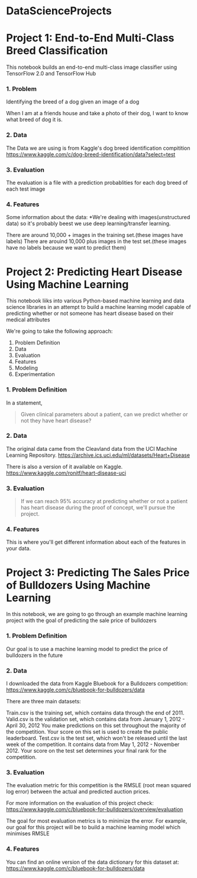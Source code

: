 # DataScienceProjects

# Project 1: End-to-End Multi-Class Breed Classification
This notebook builds an end-to-end multi-class image classifier using TensorFlow 2.0 and TensorFlow Hub

### 1. Problem
Identifying the breed of a dog given an image of a dog

When I am at a friends house and take a photo of their dog, I want to know what breed of dog it is.

### 2. Data
The Data we are using is from Kaggle's dog breed identification compitition https://www.kaggle.com/c/dog-breed-identification/data?select=test

### 3. Evaluation
The evaluation is a file with a prediction probablities for each dog breed of each test image

### 4. Features
Some information about the data: *We're dealing with images(unstructured data) so it's probably beest we use deep learning/transfer learning.

There are around 10,000 + images in the training set.(these images have labels)
There are arouind 10,000 plus images in the test set.(these images have no labels because we want to predict them)

# Project 2: Predicting Heart Disease Using Machine Learning 

This notebook liiks into various Python-based machine learning and data science libraries in an attempt to build a machine learning model capable of predicting whether or not someone has heart disease based on their medical attributes 

We're going to take the following approach:
1. Problem Definition 
2. Data 
3. Evaluation
4. Features 
5. Modeling 
6. Experimentation 

### 1. Problem Definition 

In a statement, 
> Given clinical parameters about a patient, can we predict whether or not they have heart disease?

### 2. Data

The original data came from the Cleavland data from the UCI Machine Learning Repository.
https://archive.ics.uci.edu/ml/datasets/Heart+Disease

There is also a version of it available on Kaggle. https://www.kaggle.com/ronitf/heart-disease-uci

### 3. Evaluation 

>If we can reach 95% accuracy at predicting whether or not a patient has heart disease during the proof of concept, we'll pursue the project.

### 4. Features 

This is where you'll get different information about each of the features in your data. 

# Project 3: Predicting The Sales Price of Bulldozers Using Machine Learning

In this notebook, we are going to go through an example machine learning project with the goal of predicting the sale price of bulldozers

### 1. Problem Definition

Our goal is to use a machine learning model to predict the price of bulldozers in the future

### 2. Data
I downloaded the data from Kaggle Bluebook for a Bulldozers competition: https://www.kaggle.com/c/bluebook-for-bulldozers/data

There are three main datasets:

Train.csv is the training set, which contains data through the end of 2011.
Valid.csv is the validation set, which contains data from January 1, 2012 - April 30, 2012 You make predictions on this set throughout the majority of the competition. Your score on this set is used to create the public leaderboard.
Test.csv is the test set, which won't be released until the last week of the competition. It contains data from May 1, 2012 - November 2012. Your score on the test set determines your final rank for the competition.

### 3. Evaluation
The evaluation metric for this competition is the RMSLE (root mean squared log error) between the actual and predicted auction prices.

For more information on the evaluation of this project check: https://www.kaggle.com/c/bluebook-for-bulldozers/overview/evaluation

The goal for most evaluation metrics is to minimize the error. For example, our goal for this project will be to build a machine learning model which minimises RMSLE

### 4. Features
You can find an online version of the data dictionary for this dataset at: https://www.kaggle.com/c/bluebook-for-bulldozers/data
